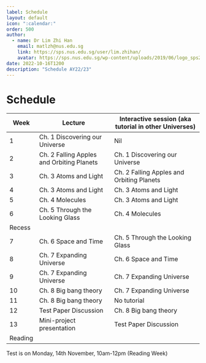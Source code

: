 ```yaml
---
label: Schedule
layout: default
icon: ":calendar:"
order: 500
author:
  - name: Dr Lim Zhi Han
    email: matlzh@nus.edu.sg
    link: https://sps.nus.edu.sg/user/lim.zhihan/
    avatar: https://sps.nus.edu.sg/wp-content/uploads/2019/06/logo_sps20.png
date: 2022-10-16T1200
description: "Schedule AY22/23"
---
```


# Schedule

| Week    | Lecture                                   | Interactive session (aka tutorial in other Universes) |
|---------|-------------------------------------------|-------------------------------------------------------|
|       1 | Ch. 1 Discovering our Universe            | Nil                                                   |
|       2 | Ch. 2 Falling Apples and Orbiting Planets | Ch. 1 Discovering our Universe                        |
|       3 | Ch. 3 Atoms and Light                     | Ch. 2 Falling Apples and Orbiting Planets             |
|       4 | Ch. 3 Atoms and Light                     | Ch. 3 Atoms and Light                                 |
|       5 | Ch. 4 Molecules                           | Ch. 3 Atoms and Light                                 |
|       6 | Ch. 5 Through the Looking Glass           | Ch. 4 Molecules                                       |
|  Recess |                                           |                                                       |
|       7 | Ch. 6 Space and Time                      | Ch. 5 Through the Looking Glass                       |
|       8 | Ch. 7 Expanding Universe                  | Ch. 6 Space and Time                                  |
|       9 | Ch. 7 Expanding Universe                  | Ch. 7 Expanding Universe                              |
|      10 | Ch. 8 Big bang theory                     | Ch. 7 Expanding Universe                              |
|      11 | Ch. 8 Big bang theory                     | No tutorial                                           |
|      12 | Test Paper Discussion                     | Ch. 8 Big bang theory                                 |
|      13 | Mini-project presentation                 | Test Paper Discussion                                 |
| Reading |                                           |                                                       |

Test is on Monday, 14th November, 10am-12pm (Reading Week)